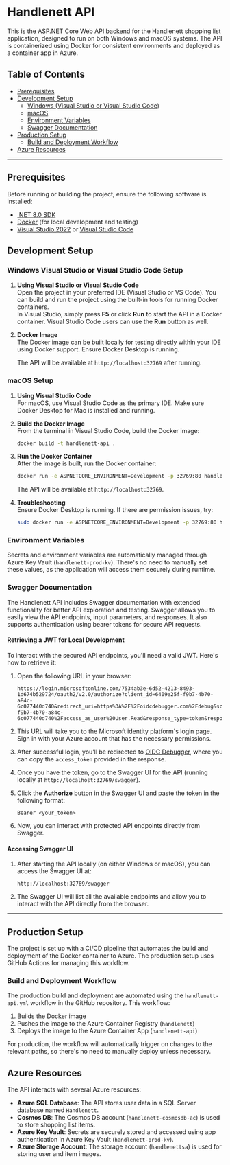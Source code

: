 
# Handlenett API

This is the ASP.NET Core Web API backend for the Handlenett shopping list application, designed to run on both Windows and macOS systems. The API is containerized using Docker for consistent environments and deployed as a container app in Azure.

## Table of Contents
- [Prerequisites](#prerequisites)
- [Development Setup](#development-setup)
  - [Windows (Visual Studio or Visual Studio Code)](#windows-visual-studio-or-visual-studio-code-setup)
  - [macOS](#macos-setup)
  - [Environment Variables](#environment-variables)
  - [Swagger Documentation](#swagger-documentation)
- [Production Setup](#production-setup)
  - [Build and Deployment Workflow](#build-and-deployment-workflow)
- [Azure Resources](#azure-resources)

---

## Prerequisites

Before running or building the project, ensure the following software is installed:

- [.NET 8.0 SDK](https://dotnet.microsoft.com/download/dotnet/8.0)
- [Docker](https://docs.docker.com/get-docker/) (for local development and testing)
- [Visual Studio 2022](https://visualstudio.microsoft.com/) or [Visual Studio Code](https://code.visualstudio.com/)

## Development Setup

### Windows Visual Studio or Visual Studio Code Setup

1. **Using Visual Studio or Visual Studio Code**  
   Open the project in your preferred IDE (Visual Studio or VS Code). You can build and run the project using the built-in tools for running Docker containers.  
   In Visual Studio, simply press **F5** or click **Run** to start the API in a Docker container. Visual Studio Code users can use the **Run** button as well.

2. **Docker Image**  
   The Docker image can be built locally for testing directly within your IDE using Docker support. Ensure Docker Desktop is running.

   The API will be available at `http://localhost:32769` after running.

### macOS Setup

1. **Using Visual Studio Code**  
   For macOS, use Visual Studio Code as the primary IDE. Make sure Docker Desktop for Mac is installed and running.

2. **Build the Docker Image**  
   From the terminal in Visual Studio Code, build the Docker image:

   ```bash
   docker build -t handlenett-api .
   ```

3. **Run the Docker Container**  
   After the image is built, run the Docker container:

   ```bash
   docker run -e ASPNETCORE_ENVIRONMENT=Development -p 32769:80 handlenett-api
   ```

   The API will be available at `http://localhost:32769`.

4. **Troubleshooting**  
   Ensure Docker Desktop is running. If there are permission issues, try:

   ```bash
   sudo docker run -e ASPNETCORE_ENVIRONMENT=Development -p 32769:80 handlenett-api
   ```

### Environment Variables

Secrets and environment variables are automatically managed through Azure Key Vault (`handlenett-prod-kv`). There's no need to manually set these values, as the application will access them securely during runtime.


### Swagger Documentation

The Handlenett API includes Swagger documentation with extended functionality for better API exploration and testing. Swagger allows you to easily view the API endpoints, input parameters, and responses. It also supports authentication using bearer tokens for secure API requests.

#### Retrieving a JWT for Local Development

To interact with the secured API endpoints, you'll need a valid JWT. Here's how to retrieve it:

1. Open the following URL in your browser:
   
   ```
   https://login.microsoftonline.com/7534ab3e-6d52-4213-8493-1d674b529724/oauth2/v2.0/authorize?client_id=6409e25f-f9b7-4b70-a84c-6c077440d740&redirect_uri=https%3A%2F%2Foidcdebugger.com%2Fdebug&scope=api%3A%2F%2F6409e25f-f9b7-4b70-a84c-6c077440d740%2Faccess_as_user%20User.Read&response_type=token&response_mode=form_post&nonce=w6esugjg4wf
   ```

2. This URL will take you to the Microsoft identity platform's login page. Sign in with your Azure account that has the necessary permissions.

3. After successful login, you’ll be redirected to [OIDC Debugger](https://oidcdebugger.com), where you can copy the `access_token` provided in the response.

4. Once you have the token, go to the Swagger UI for the API (running locally at `http://localhost:32769/swagger`).

5. Click the **Authorize** button in the Swagger UI and paste the token in the following format:

   ```
   Bearer <your_token>
   ```

6. Now, you can interact with protected API endpoints directly from Swagger.

#### Accessing Swagger UI

1. After starting the API locally (on either Windows or macOS), you can access the Swagger UI at:

   ```
   http://localhost:32769/swagger
   ```

2. The Swagger UI will list all the available endpoints and allow you to interact with the API directly from the browser.

---


## Production Setup

The project is set up with a CI/CD pipeline that automates the build and deployment of the Docker container to Azure. The production setup uses GitHub Actions for managing this workflow.

### Build and Deployment Workflow

The production build and deployment are automated using the `handlenett-api.yml` workflow in the GitHub repository. This workflow:

1. Builds the Docker image
2. Pushes the image to the Azure Container Registry (`handlenett`)
3. Deploys the image to the Azure Container App (`handlenett-api`)

For production, the workflow will automatically trigger on changes to the relevant paths, so there's no need to manually deploy unless necessary.

## Azure Resources

The API interacts with several Azure resources:

- **Azure SQL Database**: The API stores user data in a SQL Server database named `Handlenett`.
- **Cosmos DB**: The Cosmos DB account (`handlenett-cosmosdb-ac`) is used to store shopping list items.
- **Azure Key Vault**: Secrets are securely stored and accessed using app authentication in Azure Key Vault (`handlenett-prod-kv`).
- **Azure Storage Account**: The storage account (`handlenettsa`) is used for storing user and item images.
